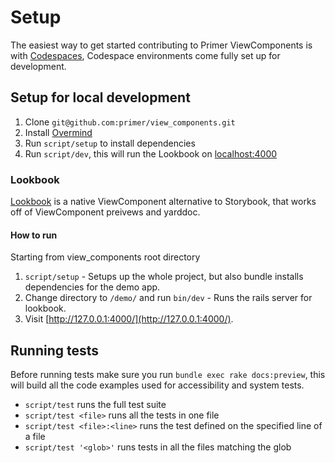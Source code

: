 # Setup

The easiest way to get started contributing to Primer ViewComponents is with [Codespaces](https://github.com/features/codespaces), Codespace environments come fully set up for development.

## Setup for local development

1. Clone `git@github.com:primer/view_components.git`
2. Install [Overmind](https://github.com/DarthSim/overmind)
3. Run `script/setup` to install dependencies
4. Run `script/dev`, this will run the Lookbook on [localhost:4000](localhost:4000)

### Lookbook

[Lookbook](https://github.com/ViewComponent/lookbook) is a native ViewComponent alternative to Storybook, that works off of ViewComponent preivews and yarddoc.

#### How to run

Starting from view_components root directory

1. `script/setup` - Setups up the whole project, but also bundle installs dependencies for the demo app.
2. Change directory to `/demo/` and run `bin/dev` - Runs the rails server for lookbook.
3. Visit [http://127.0.0.1:4000/](http://127.0.0.1:4000/).

## Running tests

Before running tests make sure you run `bundle exec rake docs:preview`, this will build all the code examples used for accessibility and system tests.

- `script/test` runs the full test suite
- `script/test <file>` runs all the tests in one file
- `script/test <file>:<line>` runs the test defined on the specified line of a file
- `script/test '<glob>'` runs tests in all the files matching the glob

